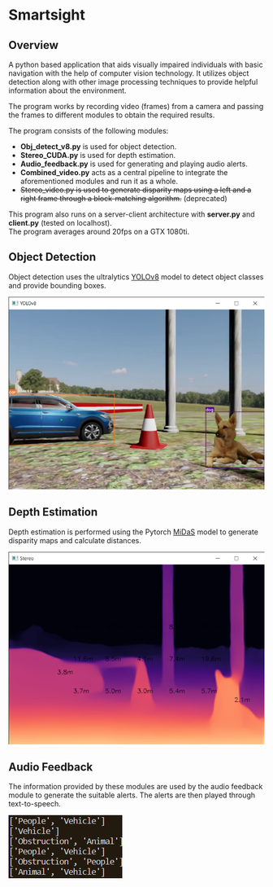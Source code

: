 # Smartsight

## Overview
A python based application that aids visually impaired individuals with basic navigation with the help of computer vision technology. It utilizes object detection along with other image processing techniques to provide helpful information about the environment.  


The program works by recording video (frames) from a camera and passing the frames to different modules to obtain the required results.  


The program consists of the following modules:  
- **Obj_detect_v8.py** is used for object detection.  
- **Stereo_CUDA.py** is used for depth estimation.  
- **Audio_feedback.py** is used for generating and playing audio alerts.  
- **Combined_video.py** acts as a central pipeline to integrate the aforementioned modules and run it as a whole.  
- ~~Stereo_video.py is used to generate disparity maps using a left and a right frame through a block-matching algorithm.~~ (deprecated)


This program also runs on a server-client architecture with **server.py** and **client.py** (tested on localhost).  
The program averages around 20fps on a GTX 1080ti.


## Object Detection
Object detection uses the ultralytics [YOLOv8](https://github.com/ultralytics/ultralytics) model to detect object classes and provide bounding boxes.


![YOLOv8 Object Detection](overview_img/YOLOv8Img.png)

## Depth Estimation
Depth estimation is performed using the Pytorch [MiDaS](https://pytorch.org/hub/intelisl_midas_v2/) model to generate disparity maps and calculate distances.


![MiDaS Depth Estimation](overview_img/StereoMidasImg.png)

## Audio Feedback
The information provided by these modules are used by the audio feedback module to generate the suitable alerts. The alerts are then played through text-to-speech.


![Generated alerts](overview_img/AudioFeedbackImg.png)
